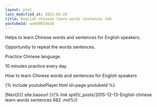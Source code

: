 ```yaml
---
layout: post
last_modified_at: 2021-03-29
title: English chinese learn words sentences 246 
youtubeId: wak60Q14SxA
---
```

 
 
Helps to learn Chinese words and sentences for English speakers.

Opportunitiy to repeat the words sentences. 

Practice Chinese language. 
 
10 minutes practice every day. 
 
How to learn Chinese words and sentences for English speakers 
 
{% include youtubePlayer.html id=page.youtubeId %}
 
 
[Next]({{ site.baseurl }}{% link  split1/_posts/2015-12-13-English chinese learn words sentences 682 .md%})
 
